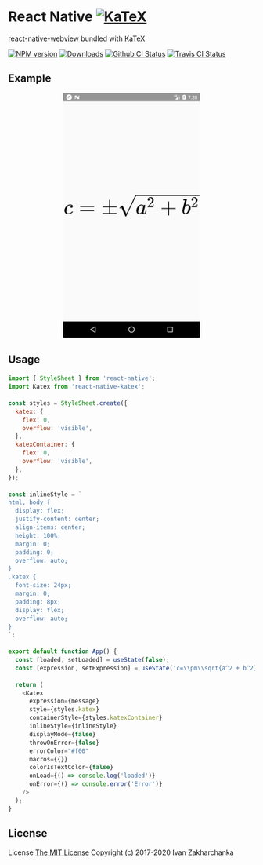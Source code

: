 # React Native [<img src="https://katex.org/img/katex-logo-black.svg" width="130" alt="KaTeX">](https://katex.org/)

[react-native-webview](https://github.com/react-native-community/react-native-webview) bundled with [KaTeX](https://github.com/Khan/KaTeX)

[![NPM version][npm-image]][npm-url]
[![Downloads][downloads-image]][npm-url]
[![Github CI Status][github-image]][github-url]
[![Travis CI Status][travis-image]][travis-url]

## Example

<p align="center">
  <img src="https://raw.githubusercontent.com/3axap4eHko/react-native-katex/master/screenshot.png" width="280" alt="React Native KaTeX">  
</p>

## Usage

```javascript
import { StyleSheet } from 'react-native';
import Katex from 'react-native-katex';

const styles = StyleSheet.create({
  katex: {
    flex: 0,
    overflow: 'visible',
  },
  katexContainer: {
    flex: 0,
    overflow: 'visible',
  },
});

const inlineStyle = `
html, body {
  display: flex;
  justify-content: center;
  align-items: center;
  height: 100%;
  margin: 0;
  padding: 0;
  overflow: auto;
}
.katex {
  font-size: 24px;
  margin: 0;
  padding: 8px;
  display: flex;
  overflow: auto;
}
`;

export default function App() {
  const [loaded, setLoaded] = useState(false);
  const [expression, setExpression] = useState('c=\\pm\\sqrt{a^2 + b^2}');

  return (
    <Katex
      expression={message}
      style={styles.katex}
      containerStyle={styles.katexContainer}
      inlineStyle={inlineStyle}
      displayMode={false}
      throwOnError={false}
      errorColor="#f00"
      macros={{}}
      colorIsTextColor={false}
      onLoad={() => console.log('loaded')}
      onError={() => console.error('Error')}
    />
  );
}
```

## License

License [The MIT License](http://opensource.org/licenses/MIT)
Copyright (c) 2017-2020 Ivan Zakharchanka

[downloads-image]: https://img.shields.io/npm/dm/react-native-katex.svg
[npm-url]: https://www.npmjs.com/package/react-native-katex
[npm-image]: https://img.shields.io/npm/v/react-native-katex.svg
[github-url]: https://github.com/3axap4eHko/react-native-katex/actions
[github-image]: https://github.com/3axap4eHko/react-native-katex/workflows/Github%20CI/badge.svg?branch=master
[travis-url]: https://travis-ci.org/3axap4eHko/react-native-katex
[travis-image]: https://img.shields.io/travis/3axap4eHko/react-native-katex/master.svg
[expo-image]: https://raw.githubusercontent.com/3axap4eHko/react-native-katex/master/screenshot.png

